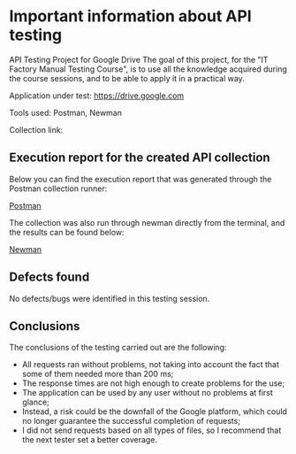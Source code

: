 # Important information about API testing

API Testing Project for Google Drive
The goal of this project, for the "IT Factory Manual Testing Course", is to use all the knowledge acquired during the course sessions, and to be able to apply it in a practical way.

Application under test: https://drive.google.com

Tools used: Postman, Newman

Collection link: 

<h2>Execution report for the created API collection</h2>

Below you can find the execution report that was generated through the Postman collection runner:<br>

[Postman](https://github.com/PokaNorbert/GoogleDrive-API_Postman_Newman/blob/main/Postman_collection.json)

The collection was also run through newman directly from the terminal, and the results can be found below:<br>

[Newman](https://github.com/PokaNorbert/GoogleDrive-API_Postman_Newman/blob/main/Executed_by_Newman.md)

<h2>Defects found</h2>

No defects/bugs were identified in this testing session.

<h2>Conclusions</h2>

The conclusions of the testing carried out are the following:
<ul>
<li>All requests ran without problems, not taking into account the fact that some of them needed more than 200 ms;</li>
<li>The response times are not high enough to create problems for the use;</li>
<li>The application can be used by any user without no problems at first glance;</li>
<li>Instead, a risk could be the downfall of the Google platform, which could no longer guarantee the successful completion of requests;</li>
<li>I did not send requests based on all types of files, so I recommend that the next tester set a better coverage.</li>
</ul>
